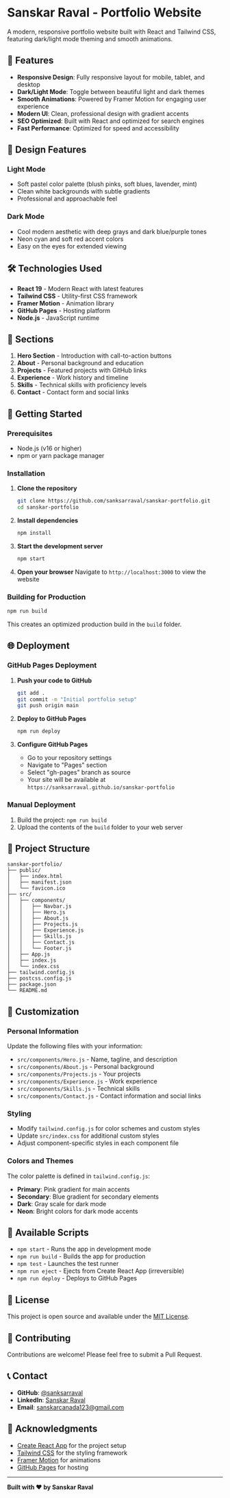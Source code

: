# Sanskar Raval - Portfolio Website

A modern, responsive portfolio website built with React and Tailwind CSS, featuring dark/light mode theming and smooth animations.

## 🌟 Features

- **Responsive Design**: Fully responsive layout for mobile, tablet, and desktop
- **Dark/Light Mode**: Toggle between beautiful light and dark themes
- **Smooth Animations**: Powered by Framer Motion for engaging user experience
- **Modern UI**: Clean, professional design with gradient accents
- **SEO Optimized**: Built with React and optimized for search engines
- **Fast Performance**: Optimized for speed and accessibility

## 🎨 Design Features

### Light Mode
- Soft pastel color palette (blush pinks, soft blues, lavender, mint)
- Clean white backgrounds with subtle gradients
- Professional and approachable feel

### Dark Mode
- Cool modern aesthetic with deep grays and dark blue/purple tones
- Neon cyan and soft red accent colors
- Easy on the eyes for extended viewing

## 🛠️ Technologies Used

- **React 19** - Modern React with latest features
- **Tailwind CSS** - Utility-first CSS framework
- **Framer Motion** - Animation library
- **GitHub Pages** - Hosting platform
- **Node.js** - JavaScript runtime

## 📱 Sections

1. **Hero Section** - Introduction with call-to-action buttons
2. **About** - Personal background and education
3. **Projects** - Featured projects with GitHub links
4. **Experience** - Work history and timeline
5. **Skills** - Technical skills with proficiency levels
6. **Contact** - Contact form and social links

## 🚀 Getting Started

### Prerequisites

- Node.js (v16 or higher)
- npm or yarn package manager

### Installation

1. **Clone the repository**
   ```bash
   git clone https://github.com/sanksarraval/sanskar-portfolio.git
   cd sanskar-portfolio
   ```

2. **Install dependencies**
   ```bash
   npm install
   ```

3. **Start the development server**
   ```bash
   npm start
   ```

4. **Open your browser**
   Navigate to `http://localhost:3000` to view the website

### Building for Production

```bash
npm run build
```

This creates an optimized production build in the `build` folder.

## 🌐 Deployment

### GitHub Pages Deployment

1. **Push your code to GitHub**
   ```bash
   git add .
   git commit -m "Initial portfolio setup"
   git push origin main
   ```

2. **Deploy to GitHub Pages**
   ```bash
   npm run deploy
   ```

3. **Configure GitHub Pages**
   - Go to your repository settings
   - Navigate to "Pages" section
   - Select "gh-pages" branch as source
   - Your site will be available at `https://sanksarraval.github.io/sanskar-portfolio`

### Manual Deployment

1. Build the project: `npm run build`
2. Upload the contents of the `build` folder to your web server

## 📁 Project Structure

```
sanskar-portfolio/
├── public/
│   ├── index.html
│   ├── manifest.json
│   └── favicon.ico
├── src/
│   ├── components/
│   │   ├── Navbar.js
│   │   ├── Hero.js
│   │   ├── About.js
│   │   ├── Projects.js
│   │   ├── Experience.js
│   │   ├── Skills.js
│   │   ├── Contact.js
│   │   └── Footer.js
│   ├── App.js
│   ├── index.js
│   └── index.css
├── tailwind.config.js
├── postcss.config.js
├── package.json
└── README.md
```

## 🎯 Customization

### Personal Information
Update the following files with your information:
- `src/components/Hero.js` - Name, tagline, and description
- `src/components/About.js` - Personal background
- `src/components/Projects.js` - Your projects
- `src/components/Experience.js` - Work experience
- `src/components/Skills.js` - Technical skills
- `src/components/Contact.js` - Contact information and social links

### Styling
- Modify `tailwind.config.js` for color schemes and custom styles
- Update `src/index.css` for additional custom styles
- Adjust component-specific styles in each component file

### Colors and Themes
The color palette is defined in `tailwind.config.js`:
- **Primary**: Pink gradient for main accents
- **Secondary**: Blue gradient for secondary elements
- **Dark**: Gray scale for dark mode
- **Neon**: Bright colors for dark mode accents

## 🔧 Available Scripts

- `npm start` - Runs the app in development mode
- `npm run build` - Builds the app for production
- `npm test` - Launches the test runner
- `npm run eject` - Ejects from Create React App (irreversible)
- `npm run deploy` - Deploys to GitHub Pages

## 📄 License

This project is open source and available under the [MIT License](LICENSE).

## 🤝 Contributing

Contributions are welcome! Please feel free to submit a Pull Request.

## 📞 Contact

- **GitHub**: [@sanksarraval](https://github.com/sanksarraval)
- **LinkedIn**: [Sanskar Raval](https://linkedin.com/in/sanskar-raval)
- **Email**: sanskarcanada123@gmail.com

## 🙏 Acknowledgments

- [Create React App](https://create-react-app.dev/) for the project setup
- [Tailwind CSS](https://tailwindcss.com/) for the styling framework
- [Framer Motion](https://www.framer.com/motion/) for animations
- [GitHub Pages](https://pages.github.com/) for hosting

---

**Built with ❤️ by Sanskar Raval** 
